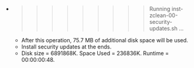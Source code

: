 * >>>>>>>>> Running inst-zclean-00-security-updates.sh ...
  * After this operation, 75.7 MB of additional disk space will be used.
  * Install security updates at the ends.
  * Disk size = 6891868K. Space Used = 236836K. Runtime = 00:00:00:48.
